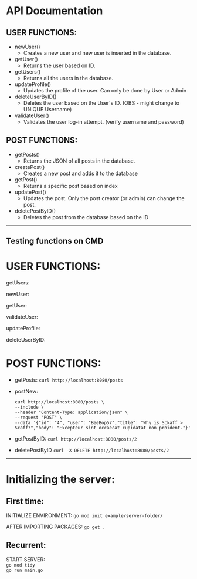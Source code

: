 # API Documentation
## USER FUNCTIONS:
* newUser()
    - Creates a new user and new user is inserted in the database.
* getUser()
    - Returns the user based on ID.
* getUsers()
    - Returns all the users in the database.
* updateProfile()
    - Updates the profile of the user. Can only be done by User or Admin
* deleteUserByID()
    - Deletes the user based on the User's ID. (OBS - might change to UNIQUE Username)
* validateUser()
    - Validates the user log-in attempt. (verify username and password)

## POST FUNCTIONS:
* getPosts()
    - Returns the JSON of all posts in the database.
* createPost()
    - Creates a new post and adds it to the database
* getPost()
    - Returns a specific post based on index
* updatePost()
    - Updates the post. Only the post creator (or admin) can change the post.
* deletePostByID()
    - Deletes the post from the database based on the ID

---

## Testing functions on CMD
# USER FUNCTIONS:
getUsers:

newUser:

getUser:

validateUser:

updateProfile:

deleteUserByID:


# POST FUNCTIONS:
- getPosts:
    `curl http://localhost:8080/posts`

- postNew:
    ```
    curl http://localhost:8080/posts \
    --include \
    --header "Content-Type: application/json" \
    --request "POST" \
    --data '{"id": "4", "user": "BeeBop57","title": "Why is Sckaff > Scaff?","body": "Excepteur sint occaecat cupidatat non proident."}'
    ```

- getPostByID:
    `curl http://localhost:8080/posts/2`

- deletePostByID
    `curl -X DELETE http://localhost:8080/posts/2`

---

# Initializing the server:
## First time:
INITIALIZE ENVIRONMENT:
    `go mod init example/server-folder/`

AFTER IMPORTING PACKAGES:
    `go get .`

## Recurrent:
START SERVER: \
    `go mod tidy` \
    `go run main.go`
